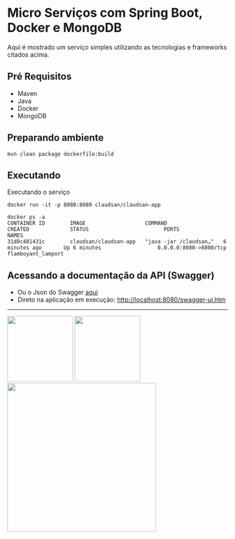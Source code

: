 # Micro Serviços com Spring Boot, Docker e MongoDB

Aqui é mostrado um serviço simples utilizando as tecnologias e frameworks citados acima.

## Pré Requisitos
- Maven
- Java
- Docker
- MongoDB

## Preparando ambiente

```
mvn clean package dockerfile:build 
```

## Executando

Executando o serviço

```
docker run -it -p 8080:8080 claudsan/claudsan-app
````

````
docker ps -a
CONTAINER ID        IMAGE                   COMMAND                  CREATED             STATUS                        PORTS                                                NAMES
31d0c481431c        claudsan/claudsan-app   "java -jar /claudsan…"   6 minutes ago       Up 6 minutes                  0.0.0.0:8080->8080/tcp                               flamboyant_lamport
````

## Acessando a documentação da API (Swagger)
- Ou o Json do Swagger [aqui](swagger-doc.json)
- Direto na aplicação em execução:
  [http://localhost:8080/swagger-ui.htm](http://localhost:8080/swagger-ui.htm)


---

<img src="http://netcoders.com.br/wp-content/uploads/2016/09/swagger-logo.png" width="150"/>  <img src="https://redash.io/assets/images/integrations/mongodb.png" width="150"/> <img src="https://mveeprojects.files.wordpress.com/2017/10/spring-boot-docker.png"  width="340"/>

